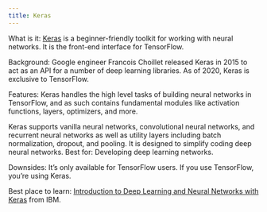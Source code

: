 ```yaml
---
title: Keras
---
```


What is it: [Keras](https://github.com/keras-team/keras) is a beginner-friendly toolkit for working with neural networks. It is the front-end interface for TensorFlow.

Background: Google engineer Francois Choillet released Keras in 2015 to act as an API for a number of deep learning libraries. As of 2020, Keras is exclusive to TensorFlow.

Features: Keras handles the high level tasks of building neural networks in TensorFlow, and as such contains fundamental modules like activation functions, layers, optimizers, and more.

Keras supports vanilla neural networks, convolutional neural networks, and recurrent neural networks as well as utility layers including batch normalization, dropout, and pooling.
It is designed to simplify coding deep neural networks.
Best for: Developing deep learning networks.

Downsides: It’s only available for TensorFlow users. If you use TensorFlow, you’re using Keras.

Best place to learn: [Introduction to Deep Learning and Neural Networks with Keras](https://www.coursera.org/learn/introduction-to-deep-learning-with-keras) from IBM.
